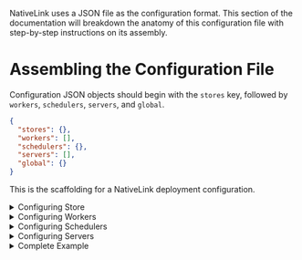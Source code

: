 NativeLink uses a JSON file as the configuration format. This section of the
documentation will breakdown the anatomy of this configuration file with step-by-step instructions on its assembly.

# Assembling the Configuration File

Configuration JSON objects should begin with the `stores` key, followed by `workers`, `schedulers`, `servers`, and `global`.


```json
{
  "stores": {},
  "workers": [],
  "schedulers": {},
  "servers": [],
  "global": {}
}
```

This is the scaffolding for a NativeLink deployment configuration.


<details>
  <summary>Configuring Store</summary>

### Store Name

The value of `stores` includes top-level keys, which are the names of stores. The following example, defines the `AC_MAIN_STORE`.

```json
{
  "stores": {
    "AC_MAIN_STORE": {}
  },
  "workers": [],
  "schedulers": {},
  "servers": [],
  "global": {},
}
```

### Store Type

Once the store has been named and its object exists,
the next key is the type of store. The options are `filesystem`, `memory`, `compression`, `dedup`, `fast_slow`, `verify`, and `experimental_s3_store`.

```json
{
  "stores": {
    "AC_MAIN_STORE": {
        "filesystem": {}
    }
  },
  "workers": [],
  "schedulers": {},
  "servers": [],
  "global": {},
}
```

### Store Options

The contents of the object here must include `content_path`, `temp_path`, and an embedded JSON object, `eviction_policy`, which specifies the value of `max_bytes` for the store.

```json
{
  "stores": {
    "AC_MAIN_STORE": {
      "filesystem": {
        "content_path": "/tmp/nativelink/data/content_path-index",
        "temp_path": "/tmp/nativelink/data/tmp_path-index",
        "eviction_policy": {
          // 500mb.
          "max_bytes": 500000000,
        }
      }
    }
  },
  "workers": [],
  "schedulers": {},
  "servers": [],
  "global": {},
}
```
</details>


<details>
  <summary>Configuring Workers </summary>

### Worker Array

The value of `workers` includes a top level array that embeds the worker metadata. This array always begins with the `local` object, which is the only item permitted at this time.

```json
{
  "stores": {},
  "workers": [{
    "local": {}
  }],
  "schedulers": {},
  "servers": [],
  "global": {},
}
```

### Local Worker Object Members

The Local object has five components, `worker_api_endpoint`, `cas_fast_slow_store`, `upload_action_results`,`work_directory`, and `platform_properties`.

```json
{
  "stores": {},
  "workers": [{
    "local": {
      "worker_api_endpoint": {
        "uri": "grpc://127.0.0.1:50061",
      },
      "cas_fast_slow_store": "WORKER_FAST_SLOW_STORE",
      "upload_action_result": {
        "ac_store": "AC_MAIN_STORE",
      },
      "work_directory": "/tmp/nativelink/work",
      "platform_properties": {
        "cpu_count": {
          "values": ["16"],
        },
        "memory_kb": {
          "values": ["500000"],
        },
        "network_kbps": {
          "values": ["100000"],
        },
        "cpu_arch": {
          "values": ["x86_64"],
        },
        "OSFamily": {
          "values": [""]
        },
        "container-image": {
          "values": [""]
        },
      }
    }
  }],
  "schedulers": {},
  "servers": [],
  "global": {},
}
```
</details>


<details>
  <summary>Configuring Schedulers </summary>

  ### Scheduler Name

The value of `schedulers` includes top-level keys, which are the names of stores. The following example, defines the `MAIN_SCHEDULER`.

```json
{
  "stores": {},
  "workers": {},
  "schedulers": {
    "MAIN_SCHEDULER": {}
  },
  "servers": [],
  "global": {},
}
```

### Scheduler Type

Once the scheduler has been named and its object exists,
the next key is the type of scheduler. The options are `simple`, `action_scheduler`, `grpc_scheduler`, `property_modifier_scheduler`, and `worker_scheduler`.

```json
{
  "stores": {},
  "workers": {},
  "schedulers": {
    "MAIN_SCHEDULER": {
      "simple": {}
    },
  }
}
```

### Scheduler Options

The contents of the scheduler type object defines the options. For a list of options see the documentation. There is an example below.

```json
{
  "stores": {},
  "workers": {},
  "schedulers": {
    "MAIN_SCHEDULER": {
      "simple": {
        "supported_platform_properties": {
          "cpu_count": "minimum",
          "memory_kb": "minimum",
          "network_kbps": "minimum",
          "disk_read_iops": "minimum",
          "disk_read_bps": "minimum",
          "disk_write_iops": "minimum",
          "disk_write_bps": "minimum",
          "shm_size": "minimum",
          "gpu_count": "minimum",
          "gpu_model": "exact",
          "cpu_vendor": "exact",
          "cpu_arch": "exact",
          "cpu_model": "exact",
          "kernel_version": "exact",
          "OSFamily": "priority",
          "container-image": "priority",
        }
      }
    }
  },
  "servers": [],
  "global": {},
}
```

</details>

<details>
  <summary>Configuring Servers</summary>

  ### Servers

The `servers` configuration object is an array, with two objects, `public`, and `private_workers_servers`.

```json
{
  "stores": {},
  "workers": {},
  "schedulers": {},
  "servers": [{
    "name": "public"
  },{
    "name": "private_workers_servers"
  }],
  "global": {},
}
```

 ### Public Server

The `public` server consists of a `listener` object and a `services` object. The `listener` object is simple and includes an `http` with a `socket address`. The `services` server consists of a `cas`, an `ac`, the `execution`, `capabilities`, and `bytestream`.

```json
{
  "stores": {},
  "workers": {},
  "schedulers": {},
  "servers": [{
    "name": "public",
    "listener": {
      "http": {
        "socket_address": "0.0.0.0:50051"
      }
    },
    "services": {
      "cas": {
        "main": {
          "cas_store": "WORKER_FAST_SLOW_STORE"
        }
      },
      "ac": {
        "main": {
          "ac_store": "AC_MAIN_STORE"
        }
      },
      "execution": {
        "main": {
          "cas_store": "WORKER_FAST_SLOW_STORE",
          "scheduler": "MAIN_SCHEDULER",
        }
      },
      "capabilities": {
        "main": {
          "remote_execution": {
            "scheduler": "MAIN_SCHEDULER",
          }
        }
      },
      "bytestream": {
        "cas_stores": {
          "main": "WORKER_FAST_SLOW_STORE",
        }
      }
    },
  },{
    "name": "private_workers_servers"
  }],
  "global": {},
}
```

 ### Private Server

 The `private` server consists of a `listener` object and a `services` object. The `listener` object is simple and includes an `http` with a `socket address`. The `services` server consists of an `experimental_prometheus` object with a `path` field, a `worker_api` object with `scheduler_field`, and an `admin` object.

```json
 {
  "stores": {},
  "workers": {},
  "schedulers": {},
  "servers": [{
    "name": "public",
    "listener": {
      "http": {
        "socket_address": "0.0.0.0:50051"
      }
    },
    "services": {
      "cas": {
        "main": {
          "cas_store": "WORKER_FAST_SLOW_STORE"
        }
      },
      "ac": {
        "main": {
          "ac_store": "AC_MAIN_STORE"
        }
      },
      "execution": {
        "main": {
          "cas_store": "WORKER_FAST_SLOW_STORE",
          "scheduler": "MAIN_SCHEDULER",
        }
      },
      "capabilities": {
        "main": {
          "remote_execution": {
            "scheduler": "MAIN_SCHEDULER",
          }
        }
      },
      "bytestream": {
        "cas_stores": {
          "main": "WORKER_FAST_SLOW_STORE",
        }
      }
    },
  },{
    "name": "private_workers_servers",
    "listener": {
      "http": {
        "socket_address": "0.0.0.0:50061"
      }
    },
    "services": {
      "experimental_prometheus": {
        "path": "/metrics"
      },
      // Note: This should be served on a different port, because it has
      // a different permission set than the other services.
      // In other words, this service is a backend api. The ones above
      // are a frontend api.
      "worker_api": {
        "scheduler": "MAIN_SCHEDULER",
      },
      "admin": {}
    }
  }],
  "global": {},
}
```

*`global`* is simple and can just be added at the end as the configuration object for file descriptors.

```json
 "global": {
    "max_open_files": 512
  }
```

</details>

<details>
  <summary>Complete Example </summary>

  Below, you will find a fully tested example that you can also find in [basic_cas.json](basic_cas.json)

```json

{
  "stores": {
    "AC_MAIN_STORE": {
      "filesystem": {
        "content_path": "/tmp/nativelink/data-worker-test/content_path-ac",
        "temp_path": "/tmp/nativelink/data-worker-test/tmp_path-ac",
        "eviction_policy": {
          // 1gb.
          "max_bytes": 1000000000,
        }
      }
    },
    "WORKER_FAST_SLOW_STORE": {
      "fast_slow": {
        // "fast" must be a "filesystem" store because the worker uses it to make
        // hardlinks on disk to a directory where the jobs are running.
        "fast": {
          "filesystem": {
            "content_path": "/tmp/nativelink/data-worker-test/content_path-cas",
            "temp_path": "/tmp/nativelink/data-worker-test/tmp_path-cas",
            "eviction_policy": {
              // 10gb.
              "max_bytes": 10000000000,
            }
          }
        },
        "slow": {
          /// Discard data.
          /// This example usage has the CAS and the Worker live in the same place,
          /// so they share the same underlying CAS. Since workers require a fast_slow
          /// store, we use the fast store as our primary data store, and the slow store
          /// is just a noop, since there's no shared storage in this config.
          "noop": {}
        }
      }
    }
  },
  "schedulers": {
    "MAIN_SCHEDULER": {
      "simple": {
        "supported_platform_properties": {
          "cpu_count": "minimum",
          "memory_kb": "minimum",
          "network_kbps": "minimum",
          "disk_read_iops": "minimum",
          "disk_read_bps": "minimum",
          "disk_write_iops": "minimum",
          "disk_write_bps": "minimum",
          "shm_size": "minimum",
          "gpu_count": "minimum",
          "gpu_model": "exact",
          "cpu_vendor": "exact",
          "cpu_arch": "exact",
          "cpu_model": "exact",
          "kernel_version": "exact",
          "OSFamily": "priority",
          "container-image": "priority",
          // Example of how to set which docker images are available and set
          // them in the platform properties.
          // "docker_image": "priority",
        }
      }
    }
  },
  "workers": [{
    "local": {
      "worker_api_endpoint": {
        "uri": "grpc://127.0.0.1:50061",
      },
      "cas_fast_slow_store": "WORKER_FAST_SLOW_STORE",
      "upload_action_result": {
        "ac_store": "AC_MAIN_STORE",
      },
      "work_directory": "/tmp/nativelink/work",
      "platform_properties": {
        "cpu_count": {
          "values": ["16"],
        },
        "memory_kb": {
          "values": ["500000"],
        },
        "network_kbps": {
          "values": ["100000"],
        },
        "cpu_arch": {
          "values": ["x86_64"],
        },
        "OSFamily": {
          "values": [""]
        },
        "container-image": {
          "values": [""]
        },
        // Example of how to set which docker images are available and set
        // them in the platform properties.
        // "docker_image": {
        //   "query_cmd": "docker images --format {{.Repository}}:{{.Tag}}",
        // }
      }
    }
  }],
  "servers": [{
    "name": "public",
    "listener": {
      "http": {
        "socket_address": "0.0.0.0:50051"
      }
    },
    "services": {
      "cas": {
        "main": {
          "cas_store": "WORKER_FAST_SLOW_STORE"
        }
      },
      "ac": {
        "main": {
          "ac_store": "AC_MAIN_STORE"
        }
      },
      "execution": {
        "main": {
          "cas_store": "WORKER_FAST_SLOW_STORE",
          "scheduler": "MAIN_SCHEDULER",
        }
      },
      "capabilities": {
        "main": {
          "remote_execution": {
            "scheduler": "MAIN_SCHEDULER",
          }
        }
      },
      "bytestream": {
        "cas_stores": {
          "main": "WORKER_FAST_SLOW_STORE",
        }
      }
    }
  }, {
    "name": "private_workers_servers",
    "listener": {
      "http": {
        "socket_address": "0.0.0.0:50061"
      }
    },
    "services": {
      "experimental_prometheus": {
        "path": "/metrics"
      },
      // Note: This should be served on a different port, because it has
      // a different permission set than the other services.
      // In other words, this service is a backend api. The ones above
      // are a frontend api.
      "worker_api": {
        "scheduler": "MAIN_SCHEDULER",
      },
      "admin": {}
    }
  }],
  "global": {
    "max_open_files": 512
  }
}
```

</details>
